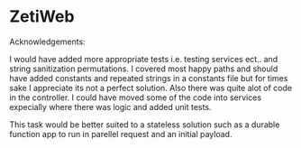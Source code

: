 # ZetiWeb

Acknowledgements:

I would have added more appropriate tests i.e. testing services ect.. and string sanitization permutations.
I covered most happy paths and should have added constants and repeated strings in a constants file but for times sake I appreciate its not 
a perfect solution. Also there was quite alot of code in the controller. I could have moved some of the code into services expecially where there was logic and added unit tests.

This task would be better suited to a stateless solution such as a durable function app to run in parellel request and an initial payload.
